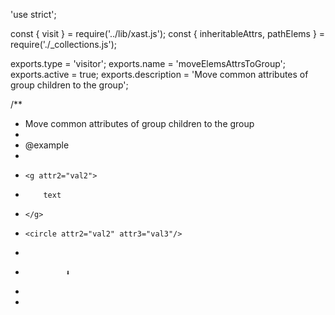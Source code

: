 'use strict';

const { visit } = require('../lib/xast.js');
const { inheritableAttrs, pathElems } = require('./_collections.js');

exports.type = 'visitor';
exports.name = 'moveElemsAttrsToGroup';
exports.active = true;
exports.description = 'Move common attributes of group children to the group';

/**
 * Move common attributes of group children to the group
 *
 * @example
 * <g attr1="val1">
 *     <g attr2="val2">
 *         text
 *     </g>
 *     <circle attr2="val2" attr3="val3"/>
 * </g>
 *              ⬇
 * <g attr1="val1" attr2="val2">
 *    